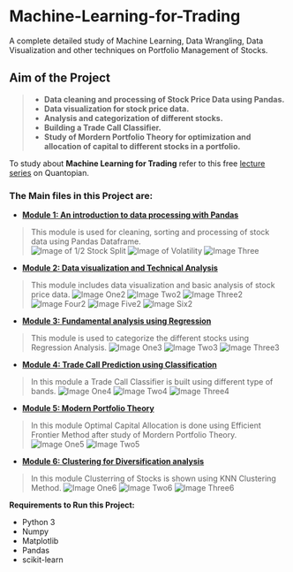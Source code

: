 # Machine-Learning-for-Trading
A complete detailed study of Machine Learning, Data Wrangling, Data Visualization and other techniques on Portfolio Management of Stocks.  

## Aim of the Project  

>* **Data cleaning and processing of Stock Price Data using Pandas.**
>* **Data visualization for stock price data.**
>* **Analysis and categorization of different stocks.**
>* **Building a Trade Call Classifier.**
>* **Study of Mordern Portfolio Theory for optimization and allocation of capital to different stocks in a portfolio.**

To study about **Machine Learning for Trading** refer to this free [lecture series](https://www.quantopian.com/lectures) on Quantopian.  

### The Main files in this Project are:
* **[Module 1: An introduction to data processing with Pandas](https://github.com/ShubhamKumar277/Machine-Learning-for-Trading/blob/master/Module%201%3B%20An%20Introduction%20to%20Data%20Processing%20with%20Pandas/Internship%20Module%201.ipynb)**  

> This module is used for cleaning, sorting and processing of stock data using Pandas Dataframe.  
![Image of 1/2 Stock Split](https://raw.githubusercontent.com/ShubhamKumar277/Machine-Learning-for-Trading/master/Images/module_1/one.png "1/2 Stock Split")
![Image of Volatility](https://raw.githubusercontent.com/ShubhamKumar277/Machine-Learning-for-Trading/master/Images/module_1/two.png "Volatility")
![Image Three](https://raw.githubusercontent.com/ShubhamKumar277/Machine-Learning-for-Trading/master/Images/module_1/three.png "Moving Average")


* **[Module 2: Data visualization and Technical Analysis](https://github.com/ShubhamKumar277/Machine-Learning-for-Trading/blob/master/Module%202%3B%20Data%20visualization%20and%20Technical%20Analysis/Module%202-%20Plotting%20in%20Financial%20Markets.ipynb)**
> This module includes data visualization and basic analysis of stock price data.
![Image One2](https://raw.githubusercontent.com/ShubhamKumar277/Machine-Learning-for-Trading/master/Images/module_2/one.png "Daily Returns")
![Image Two2](https://raw.githubusercontent.com/ShubhamKumar277/Machine-Learning-for-Trading/master/Images/module_2/two.png "Cumulative Daily Returns")
![Image Three2](https://raw.githubusercontent.com/ShubhamKumar277/Machine-Learning-for-Trading/master/Images/module_2/three.png "Pie Chart")
![Image Four2](https://raw.githubusercontent.com/ShubhamKumar277/Machine-Learning-for-Trading/master/Images/module_2/four.png "Average Traded Quantity")
![Image Five2](https://raw.githubusercontent.com/ShubhamKumar277/Machine-Learning-for-Trading/master/Images/module_2/five.png "Frequency Distribution")
![Image Six2](https://raw.githubusercontent.com/ShubhamKumar277/Machine-Learning-for-Trading/master/Images/module_2/six.png "Percent Change w.r.t. other stock price")


* **[Module 3: Fundamental analysis using Regression](https://github.com/ShubhamKumar277/Machine-Learning-for-Trading/blob/master/Module%203%3B%20Fundamental%20analysis%20using%20Regression/Module%203%20-%20Regression%20-%20Beta%20Calculation.ipynb)**  
> This module is used to categorize the different stocks using Regression Analysis.
>![Image One3](https://raw.githubusercontent.com/ShubhamKumar277/Machine-Learning-for-Trading/master/Images/module_3/one.png "Residual Errors")
>![Image Two3](https://raw.githubusercontent.com/ShubhamKumar277/Machine-Learning-for-Trading/master/Images/module_3/two.png "Real Distribution of different stocks")
>![Image Three3](https://raw.githubusercontent.com/ShubhamKumar277/Machine-Learning-for-Trading/master/Images/module_3/three.png "Use of Linear Regression to Make a Stock Classifier")

* **[Module 4: Trade Call Prediction using Classification](https://github.com/ShubhamKumar277/Machine-Learning-for-Trading/blob/master/Module%204%3B%20Trade%20Call%20Prediction%20using%20Classification/Module%204%20-%20Algo%20Trading%20using%20Classification.ipynb)**  
> In this module a Trade Call Classifier is built using different type of bands. 
>![Image One4](https://raw.githubusercontent.com/ShubhamKumar277/Machine-Learning-for-Trading/master/Images/module_4/one.png "Bollinger Bands and Avearge on Daily Stock Price Data")
>![Image Two4](https://raw.githubusercontent.com/ShubhamKumar277/Machine-Learning-for-Trading/master/Images/module_4/two.png "Upper Band and Lower Band with Rolling Mean")
>![Image Three4](https://raw.githubusercontent.com/ShubhamKumar277/Machine-Learning-for-Trading/master/Images/module_4/three.png "Monthly Net Cumulative Return in % (Taking 1 trading month = 25 days)")

* **[Module 5: Modern Portfolio Theory](https://github.com/ShubhamKumar277/Machine-Learning-for-Trading/blob/master/Module%205%3B%20Modern%20Portfolio%20Theory/Module%205%20-%20Modern%20Portfolio%20Theory.ipynb)**  
> In this module Optimal Capital Allocation is done using Efficient Frontier Method after study of Mordern Portfolio Theory. 
>![Image One5](https://raw.githubusercontent.com/ShubhamKumar277/Machine-Learning-for-Trading/master/Images/module_5/one.png "Scatter Plot of Efficient Frontier of all Stocks")
>![Image Two5](https://raw.githubusercontent.com/ShubhamKumar277/Machine-Learning-for-Trading/master/Images/module_5/two.png "Scatter plot showing optimal allocation of stocks")

* **[Module 6: Clustering for Diversification analysis](https://github.com/ShubhamKumar277/Machine-Learning-for-Trading/blob/master/Module%206%3B%20Clustering%20for%20Diversification%20analysis/Module%206%20-%20Clustering%20for%20Diverse%20portfolio%20analysis.ipynb)**  
> In this module Clusterring of Stocks is shown using KNN Clustering Method.
>![Image One6](https://raw.githubusercontent.com/ShubhamKumar277/Machine-Learning-for-Trading/master/Images/module_6/one.png "Elbow Curve for selecting number of clusters")
>![Image Two6](https://raw.githubusercontent.com/ShubhamKumar277/Machine-Learning-for-Trading/master/Images/module_6/two.png "Initial postion of stocks before training")
>![Image Three6](https://raw.githubusercontent.com/ShubhamKumar277/Machine-Learning-for-Trading/master/Images/module_6/three.png "Final Result of Stock Clusterring")



**Requirements to Run this Project:**  
  * Python 3
  * Numpy
  * Matplotlib
  * Pandas
  * scikit-learn
